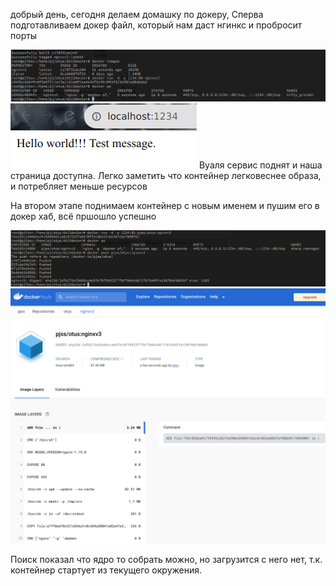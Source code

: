 добрый день, сегодня делаем домашку по докеру,
Сперва подготавливаем докер файл, который нам даст нгинкс и пробросит порты

![скрин](/dz13scr1.png)
![скрин](/dz13scr2.png)
Вуаля сервис поднят и наша страница доступна.
Легко заметить что контейнер легковеснее образа, и потребляет меньше ресурсов

На втором этапе поднимаем контейнер с новым именем и пушим его в докер хаб, всё пршошло успешно

![скрин](/dz13scr3.png)
![скрин](/dz13scr4.png)

Поиск показал что ядро то собрать можно, но загрузится с него нет, т.к. контейнер стартует из текущего окружения.
